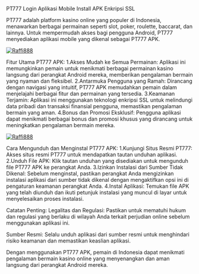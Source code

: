​​PT777 Login Aplikasi Mobile Install APK Enkripsi SSL 

PT777 adalah platform kasino online yang populer di Indonesia, menawarkan berbagai permainan seperti slot, poker, roulette, baccarat, dan lainnya. Untuk mempermudah akses bagi pengguna Android, PT777 menyediakan aplikasi mobile yang dikenal sebagai PT777 APK.​

<a href="https://t.ly/segha"><img src="https://res.cloudinary.com/dcccdvvav/image/upload/v1743232437/gif_daftar_cfgemx.webp" alt="Raffi888" border="0"></a>

Fitur Utama PT777 APK:
1.Akses Mudah ke Semua Permainan: Aplikasi ini memungkinkan pemain untuk menikmati berbagai permainan kasino langsung dari perangkat Android mereka, memberikan pengalaman bermain yang nyaman dan fleksibel.​
2.Antarmuka Pengguna yang Ramah: Dirancang dengan navigasi yang intuitif, PT777 APK memudahkan pemain dalam menjelajahi berbagai fitur dan permainan yang tersedia.​
3.Keamanan Terjamin: Aplikasi ini menggunakan teknologi enkripsi SSL untuk melindungi data pribadi dan transaksi finansial pengguna, memastikan pengalaman bermain yang aman.​
4.Bonus dan Promosi Eksklusif: Pengguna aplikasi dapat menikmati berbagai bonus dan promosi khusus yang dirancang untuk meningkatkan pengalaman bermain mereka.​

<a href="https://t.ly/segha"><img src="https://res.cloudinary.com/dcccdvvav/image/upload/v1743232638/unnamed_2_k5jwn2.webp" alt="Raffi888" border="0"></a>

Cara Mengunduh dan Menginstal PT777 APK:
1.Kunjungi Situs Resmi PT777: Akses situs resmi PT777 untuk mendapatkan tautan unduhan aplikasi.​
2.Unduh File APK: Klik tautan unduhan yang disediakan untuk mengunduh file PT777 APK ke perangkat Anda.​
3.Izinkan Instalasi dari Sumber Tidak Dikenal: Sebelum menginstal, pastikan perangkat Anda mengizinkan instalasi aplikasi dari sumber tidak dikenal dengan mengaktifkan opsi ini di pengaturan keamanan perangkat Anda.​
4.Instal Aplikasi: Temukan file APK yang telah diunduh dan ikuti petunjuk instalasi yang muncul di layar untuk menyelesaikan proses instalasi.​

Catatan Penting:
Legalitas dan Regulasi: Pastikan untuk mematuhi hukum dan regulasi yang berlaku di wilayah Anda terkait perjudian online sebelum menggunakan aplikasi ini.​

Sumber Resmi: Selalu unduh aplikasi dari sumber resmi untuk menghindari risiko keamanan dan memastikan keaslian aplikasi.​

Dengan menggunakan PT777 APK, pemain di Indonesia dapat menikmati pengalaman bermain kasino online yang menyenangkan dan aman langsung dari perangkat Android mereka.​
